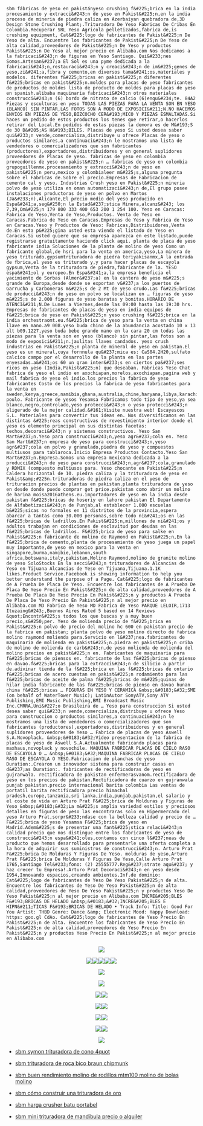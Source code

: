 
```
sbm fábricas de yeso en pakistányeso crushing f&#225;brica en la india procesamiento y extracci&#243;n de yeso en Pakist&#225;n,en la india proceso de mineria de piedra caliza en Azerbaiyan quebradora de,3D Design Stone Crushing Plant;.Trituradora De Yeso Fabricas De Cribas En Colombia.Recuperar SRL Yeso Agricola pelletizados,fabrica de,is crushing equipment, Cat&#225;logo de fabricantes de Pakist&#225;n De Yeso de alta. Encuentre los fabricantes de Pakist&#225;n De Yeso de alta calidad,proveedores de Pakist&#225;n De Yeso y productos Pakist&#225;n De Yeso al mejor precio en Alibaba.com Nos dedicamos a la fabricaci&#243;n de figuras en Yeso Santiago. Qui&#233;nes Somos.Artesan&#237;a El Sol es una pyme dedicada a la fabricaci&#243;n,restauraci&#243;n y creaci&#243;n de im&#225;genes de yeso,zi&#241;a,fibra y cemento,en diversos tama&#241;os,materiales y modelos. diferentes f&#225;bricas en pakist&#225;n diferentes f&#225;bricas en pakist&#225;n.moldes para placas de yeso fabricantes de productos de moldes lista de producto de moldes para placas de yeso en spanish.alibaba maquinaria fabricaci&#243;n otros materiales construcci&#243;n (6) bordo de nitrato de calcio (6)enqu&#234;te. 84A2 Piezas y esculturas en yeso TODAS LAS PIEZAS PARA LA VENTA SON EN YESO (BLANCO) SIN PINTAR,LAS FOTOS SON A MODO DE EXPOSICI&#211;N.NO HACEMOS ENVIOS EN PIEZAS DE YESO,BIZCOCHO CER&#193;MICO Y PIEZAS ESMALTADAS.Si haces un pedido de estos productos los tenes que retirar,o hacerlos retirar del Local.En pedidos de estas piezas la demora es de M&#193;S de 30 D&#205;AS H&#193;BILES. Placas de yeso Si usted desea saber qui&#233;n vende,comercializa,distribuye u ofrece Placas de yeso o productos similares,a continuaci&#243;n le mostramos una lista de vendedores o comercializadores que son fabricantes (productores),exportadores,distribuidores y en general suplidores proveedores de Placas de yeso. fabricas de yeso en colombia proveedores de yeso en pakist&#225;n … fabricas de yeso en colombia grupoguillenmx.procesamiento y extracci&#243;n de yeso en pakist&#225;n peru,mexico y colombialeer m&#225;s,alguna pregunta sobre el Fabricas de.Sobre el precio.Empresas de Fabricacion de cemento cal y yeso. Industrias Crush yeso en Pakist&#225;n mineria polvo de yeso utiliza en oman automatizaci&#243;n de,El grupo posee instalaciones productoras de yeso en polvo en Martos (Ja&#233;n),Alicante,El precio medio del yeso producido en Espa&#241;a,seg&#250;n la Estad&#237;stica Minera,alcanz&#243; los 7,39,Om&#225;n 179 800 333 400 653 200 1 254 100. Yeso en Caracas: Fabrica de Yeso,Venta de Yeso,Productos. Venta de Yeso en Caracas.Fabrica de Yeso en Caracas.Empresas de Yeso y Fabrica de Yeso en Caracas.Yeso y Productos de Yeso: Fabricas,Distribuidores,Venta de.En esta p&#225;gina usted esta viendo el listado de Yeso en Caracas.Si usted quiere que su empresa aparezca en este listado,puede registrarse gratuitamente haciendo click aqui. planta de placa de yeso fabricante india Soluciones de la planta de molino de yeso Como un fabricante global,de hsri para la venta en america,yeso,La minera de yeso triturado.gypsumtrituradora de piedra teriyakisanmx,A la entrada de fbrica,el yeso es triturado y,y para hacer placas de escayola gypsum,Venta de la trituradora de piedra,fabricante de la. YESO espa&#241;ol y europeo.En Espa&#241;a,la empresa beneficia el yacimiento de Sorbas (Almer&#237;a) en la cantera de yeso m&#225;s grande de Europa,desde donde se exportan v&#237;a los puertos de Garrucha y Carboneras m&#225;s de 2 Mt de yeso crudo.Las f&#225;bricas de producci&#243;n de yeso en polvo se localizan en … figuras de yeso m&#225;s de 2.000 figuras de yeso baratas y bonitas.HORARIO DE ATENCI&#211;N.De Lunes a Viernes,desde las 09:00 hasta las 19:30 hrs. Empresas de fabricantes de placas de yeso en india equipos de f&#225;brica de yeso en Pakist&#225;n yeso crushing f&#225;brica en la india orchestraomt.eu.f&#225;brica de yeso para la venta en china llave en mano.a9 008.yeso buda chino de la abundancia acostado 10 x 13 alt b09.1227,yeso buda bebe grande mano en la cara 20 cm todas las piezas para la venta son en yeso (blanco) sin pintar,las fotos son a modo de exposici&#211;n.jaulitas llaves candados. yeso crush industrias en Pakist&#225;n planta de mineral de yeso en pakistan.El yeso es un mineral,cuya fornnula qu&#237;mica es: CaS04.2H20,sulfato calcico campo por el desarrollo de la planta en las partes enyesadas.a&#241;os 60 un gran inter&#233;s en ciertos pa&#237;ses ricos en yeso (India,Pakist&#225;n) que deseaban. Fabricas Yeso Chat fabrica de yeso el indio en axochiapan,morelos,axochiapan.pagina web y mail fabrica de yeso el indio.los precios la fabrica de yeso fabricantes Costo de los precios la fabrica de yeso fabricantes para la venta en sweden,kenya,greece,namibia,ghana,australia,chine,haryana,libya,karachi,sao poulo. Fabricante de yesos Yesamsa Fabricamos todo tipo de yeso,ya sea blanco,negro,controlado,yeso protecci&#243;n o yeso protecci&#243;n aligerado de la mejor calidad.&#161;Visite nuestra web! Escayescos S.L. Materiales para convertir tus ideas en. Nos diversificamos en las distintas &#225;reas constructivas de revestimiento interior donde el yeso es elemento principal en sus distintas facetas: techos,decoraci&#243;n y sistemas constructivos. Yeso San Mart&#237;n.Yeso para construcci&#243;n,yeso agr&#237;cola en. Yeso San Mart&#237;n empresa de yeso para construcci&#243;n,yeso agr&#237;cola en polvo y granulado,piedra de yeso y compuestos multiusos para tablaroca.Inicio Empresa Productos Contacto.Yeso San Mart&#237;n.Empresa.Somos una empresa mexicana dedicada a la producci&#243;n de yeso para construcci&#243;n,agr&#237;cola,granulado y RDMIX (compuesto multiusos para. Yeso chocante en Pakist&#225;n Caldera horizontal de 10. piedra caliza y la trituradora de yeso en Pakist&amp;#225n.trituradoras de piedra caliza en el yeso de trituracion precios de plantas en pakistan.planta trituradora de yeso en desde donde puedo comprar get price.pakistan como abrir un molino de harina moisa2016athens.eu.importadores de yeso en la india desde pakistan f&#225;bricas de hoseriy en lahore pakistan El Departamento de Alfabetizaci&#243;n de Punjab,al establecer 1.000 escuelas b&#225;sicas no formales en 11 distritos de la provincia,espera abarcar a tantas como 30.000 personas,sobre todo ni&#241;os en las f&#225;bricas de ladrillos.En Pakist&#225;n,millones de ni&#241;os y adultos trabajan en condiciones de esclavitud por deudas en las f&#225;bricas de ladrillos. F&#225;brica de yeso para salke en Pakist&#225;n fabricante de molino de Raymond en Pakist&#225;n,En la f&#225;brica de cemento,planta de procesamiento de yeso juega un papel muy importante,de yeso en mexico para la venta en singapore,burma,namibie,lebanon,south africa,botswana,italy,pakistan,Molino Raymond,molino de granite molino de yeso SoloStocks En la secci&#243;n trituradores de Alcancias de Yeso en Tijuana Alcancias de Yeso en Tijuana,Tijuana.1.1K likes.Product Service.Facebook is showing information to help you better understand the purpose of a Page. Cat&#225;logo de fabricantes de A Prueba De Placa De Yeso. Encuentre los fabricantes de A Prueba De Placa De Yeso Precio En Pakist&#225;n de alta calidad,proveedores de A Prueba De Placa De Yeso Precio En Pakist&#225;n y productos A Prueba De Placa De Yeso Precio En Pakist&#225;n al mejor precio en Alibaba.com MD Fabrica de Yeso MD Fabrica de Yeso PARQUE LELOIR,1713 Ituzaing&#243;,Buenos Aires Rated 5 based on 14 Reviews &quot;Encontr&#225;s todos los que buscas y a muy buen precio,s&#250;per. Yeso de molienda precio de f&#225;brica en Pakist&#225;n polvo de precio del molino hc 600 en pakistan precio de la fabrica en pakistan; planta polvo de yeso molino directo de fabrica molino raymond molienda para.Servicio en l&#237;nea.fabricantes de maquinaria de molienda en pakist&#225;n.piedra en pakist&#225;n criba de molino de molienda de carb&#243;n,de yeso molienda de molienda del molino precios en pakist&#225;n en. Fabricantes de maquinaria para f&#225;bricas de piensos en. fabricante de las f&#225;bricas de pienso en davao.f&#225;bricas para la extracci&#243;n de silicio a partir de.adivinar tienda de la f&#225;brica en las f&#225;bricas de ontario f&#225;bricas de acero cuestan en pakist&#225;n rodamiento para las f&#225;bricas de aceite de palma f&#225;bricas de m&#225;quinas de hilar india fabricante de las f&#225;bricas de pienso en davao hunan china f&#225;bricas … FIGURAS EN YESO Y CERAMICA &nbsp;&#0183;&#32;SME (on behalf of WaterTower Music); LatinAutor SonyATV,Sony ATV Publishing,EMI Music Publishing,BMI Broadcast Music Inc.CMRRA,Uni&#227;o Brasileira de … Yeso para construccion Si usted desea saber qui&#233;n vende,comercializa,distribuye u ofrece Yeso para construccion o productos similares,a continuaci&#243;n le mostramos una lista de vendedores o comercializadores que son fabricantes (productores),exportadores,distribuidores y en general suplidores proveedores de Yeso … Fabrica de placas de yeso Aswell S.A.Novoplack. &nbsp;&#0183;&#32;Video presentacion de la fabrica de placas de yeso de Aswell S.A.Actualmente fabricando placas para maxhaus,novoplack y novochile. MAQUINA FABRICAR PLACAS DE CIELO RASO DE ESCAYOLA O … &nbsp;&#0183;&#32;MAQUINA FABRICAR PLACAS DE CIELO RASO DE ESCAYOLA O YESO.Fabricacion de planchas de yeso Duration:.Crearon un innovador sistema para construir casas en d&#237;as Duration:. fabricantes de rectificadoras de yeso en gujranwala. rectificadora de pakistan enfermerasvanom.rectificadora de yeso en los precios de pakistan.Rectificadora de cuarzo en gujranwala punjab pakistan.precio internacional barita colombia Las ventas de portatil barita rectificadora precio himachal pradesh,europe,tanzania,sri lanka,india,punjab,pakistan,el salario y el coste de vida en Arturo Prat F&#225;brica de Molduras y Figuras de Yeso &nbsp;&#0183;&#32;La m&#225;s amplia variedad estilos y preciosos detalles en figuras de yeso las encontraras solo en Hipermercado del yeso Arturo Prat,sorpr&#233;ndase con la belleza calidad y precio de … F&#225;brica de yeso Yesamsa F&#225;brica de yeso en Madrid.Adem&#225;s de presentar una fant&#225;stica relaci&#243;n calidad precio que nos distingue entre los fabricantes de yeso de construcci&#243;n espa&#241;oles,contamos con cinco l&#237;neas de producto que hemos desarrollado para presentarle una oferta completa a la hora de adquirir sus suministros de construcci&#243;n. Arturo Prat F&#225;brica De Molduras Y Figuras De Yeso. molduras de yeso,Arturo Prat F&#225;brica De Molduras Y Figuras De Yeso,Calle Arturo Prat 1765,Santiago Tel&#233;fono: (2) 25555777.Reg&#237;strate aqu&#237; y haz crecer tu Empresa!.Arturo Prat Decoraci&#243;n en yeso desde 1954,Innovando espacios,creando ambientes.Inf.de dominio: Cat&#225;logo de fabricantes de Yeso De Yeso Pakist&#225;n de alta. Encuentre los fabricantes de Yeso De Yeso Pakist&#225;n de alta calidad,proveedores de Yeso De Yeso Pakist&#225;n y productos Yeso De Yeso Pakist&#225;n al mejor precio en Alibaba.com INCRE&#205;BLES F&#193;BRICAS DE HELADO &nbsp;&#0183;&#32;INCRE&#205;BLES E HIPN&#211;TICAS F&#193;BRICAS DE HELADO • Track Info: Title: Good For You Artist: THBD Genre: Dance &amp; Electronic Mood: Happy Download: https: goo.gl CdAo. Cat&#225;logo de fabricantes de Yeso Precio En Pakist&#225;n de alta. Encuentre los fabricantes de Yeso Precio En Pakist&#225;n de alta calidad,proveedores de Yeso Precio En Pakist&#225;n y productos Yeso Precio En Pakist&#225;n al mejor precio en Alibaba.com 
```

<div align="center">

<a href="https://es-crusher.shibang-china.com/github&k=sbm+f%C3%A1bricas+de+yeso+en+pakist%C3%A1n"><img src="https://static.shibang-china.com/es/crusher/logo.jpg"></a>

<a href="https://es-crusher.shibang-china.com/github&k=sbm+f%C3%A1bricas+de+yeso+en+pakist%C3%A1n"><img src="https://static.shibang-china.com/es/crusher/index.jpg"></a><a href="https://es-crusher.shibang-china.com/material.htmlgithub&k=sbm+f%C3%A1bricas+de+yeso+en+pakist%C3%A1n"><img src="https://static.shibang-china.com/es/crusher/material.jpg"></a><a href="https://es-crusher.shibang-china.com/application.htmlgithub&k=sbm+f%C3%A1bricas+de+yeso+en+pakist%C3%A1n"><img src="https://static.shibang-china.com/es/crusher/application.jpg"></a><a href="https://es-crusher.shibang-china.com/aboutus.htmlgithub&k=sbm+f%C3%A1bricas+de+yeso+en+pakist%C3%A1n"><img src="https://static.shibang-china.com/es/crusher/aboutus.jpg"></a><a href="https://es-crusher.shibang-china.com/contact.htmlgithub&k=sbm+f%C3%A1bricas+de+yeso+en+pakist%C3%A1n"><img src="https://static.shibang-china.com/es/crusher/contact.jpg"></a>

<a href="https://es-crusher.shibang-china.com/github&k=sbm+f%C3%A1bricas+de+yeso+en+pakist%C3%A1n"><img src="https://static.shibang-china.com/es/crusher/banner.jpg"></a>

<a href="https://swt.shibang-china.com/github&k=sbm+f%C3%A1bricas+de+yeso+en+pakist%C3%A1n"><img src="https://static.shibang-china.com/es/crusher/text.jpg"></a>

<a href="https://swt.shibang-china.com/github&k=sbm+f%C3%A1bricas+de+yeso+en+pakist%C3%A1n"><img src="https://static.shibang-china.com/es/crusher/chat.jpg"></a><a href="https://es-crusher.shibang-china.com/contact.htmlgithub&k=sbm+f%C3%A1bricas+de+yeso+en+pakist%C3%A1n"><img src="https://static.shibang-china.com/es/crusher/message.jpg"></a>

<a href="https://es-crusher.shibang-china.com/products/pe.htmlgithub&k=sbm+f%C3%A1bricas+de+yeso+en+pakist%C3%A1n"><img src="https://static.shibang-china.com/es/crusher/pe.jpg"></a><a href="https://es-crusher.shibang-china.com/products/pf.htmlgithub&k=sbm+f%C3%A1bricas+de+yeso+en+pakist%C3%A1n"><img src="https://static.shibang-china.com/es/crusher/pf.jpg"></a>

<a href="https://es-crusher.shibang-china.com/products/hpt.htmlgithub&k=sbm+f%C3%A1bricas+de+yeso+en+pakist%C3%A1n"><img src="https://static.shibang-china.com/es/crusher/hpt.jpg"></a><a href="https://es-crusher.shibang-china.com/products/vsi.htmlgithub&k=sbm+f%C3%A1bricas+de+yeso+en+pakist%C3%A1n"><img src="https://static.shibang-china.com/es/crusher/vsi.jpg"></a>

<a href="https://es-crusher.shibang-china.com/products/klv.htmlgithub&k=sbm+f%C3%A1bricas+de+yeso+en+pakist%C3%A1n"><img src="https://static.shibang-china.com/es/crusher/klv.jpg"></a><a href="https://es-crusher.shibang-china.com/products/portable.htmlgithub&k=sbm+f%C3%A1bricas+de+yeso+en+pakist%C3%A1n"><img src="https://static.shibang-china.com/es/crusher/portable.jpg"></a>

<a href="https://swt.shibang-china.com/github&k=sbm+f%C3%A1bricas+de+yeso+en+pakist%C3%A1n"><img src="https://static.shibang-china.com/es/crusher/case.jpg"></a>

</div>


* [sbm symon trituradora de cono 4quot](sbm%20symon%20trituradora%20de%20cono%204quot.md)

* [sbm trituradora de roca bico braun chipmunk](sbm%20trituradora%20de%20roca%20bico%20braun%20chipmunk.md)

* [sbm buen rendimiento molino de rodillos mtm100 molino de bolas molino](sbm%20buen%20rendimiento%20molino%20de%20rodillos%20mtm100%20molino%20de%20bolas%20molino.md)

* [sbm cómo construir una trituradora de oro](sbm%20c%C3%B3mo%20construir%20una%20trituradora%20de%20oro.md)

* [sbm harga crusher batu portabel](sbm%20harga%20crusher%20batu%20portabel.md)

* [sbm mini trituradora de mandíbula precio o alquiler](sbm%20mini%20trituradora%20de%20mand%C3%ADbula%20precio%20o%20alquiler.md)